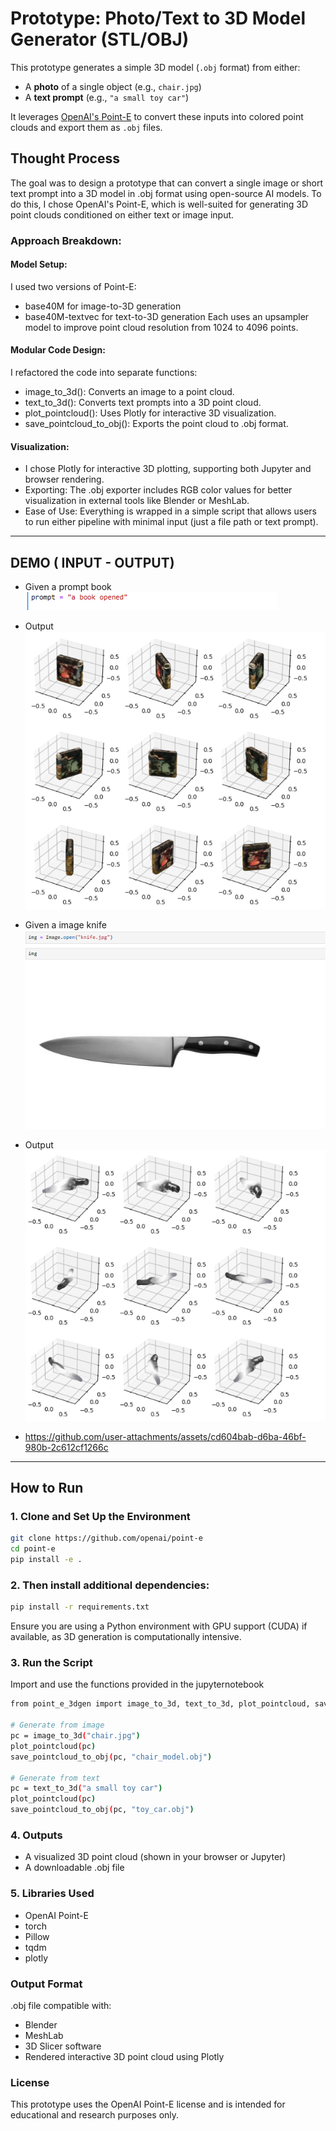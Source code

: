 # Prototype: Photo/Text to 3D Model Generator (STL/OBJ)

This prototype generates a simple 3D model (`.obj` format) from either:

- A **photo** of a single object (e.g., `chair.jpg`)
- A **text prompt** (e.g., `"a small toy car"`)

It leverages [OpenAI's Point-E](https://github.com/openai/point-e) to convert these inputs into colored point clouds and export them as `.obj` files.

## Thought Process
The goal was to design a prototype that can convert a single image or short text prompt into a 3D model in .obj format using open-source AI models. To do this, I chose OpenAI's Point-E, which is well-suited for generating 3D point clouds conditioned on either text or image input.

### Approach Breakdown:
#### Model Setup:
I used two versions of Point-E:
- base40M for image-to-3D generation
- base40M-textvec for text-to-3D generation
Each uses an upsampler model to improve point cloud resolution from 1024 to 4096 points.

#### Modular Code Design:
I refactored the code into separate functions:
- image_to_3d(): Converts an image to a point cloud.
- text_to_3d(): Converts text prompts into a 3D point cloud.
- plot_pointcloud(): Uses Plotly for interactive 3D visualization.
- save_pointcloud_to_obj(): Exports the point cloud to .obj format.

#### Visualization:
- I chose Plotly for interactive 3D plotting, supporting both Jupyter and browser rendering.
- Exporting: The .obj exporter includes RGB color values for better visualization in external tools like Blender or MeshLab.
- Ease of Use: Everything is wrapped in a simple script that allows users to run either pipeline with minimal input (just a file path or text prompt).
---
## DEMO ( INPUT - OUTPUT)
- Given a prompt book
![image alt](https://github.com/bharathkumar1207/Prototype/blob/main/Input/Input-book(prompt).png?raw=true)

- Output
![image alt](https://github.com/bharathkumar1207/Prototype/blob/main/Output/Output-book(prompt).png)

- Given a image knife
![image alt](https://github.com/bharathkumar1207/Prototype/blob/main/Input/Input-Knife(img).png)

- Output
![image alt](https://github.com/bharathkumar1207/Prototype/blob/main/Output/Output-Knife(img)-1.png)
- https://github.com/user-attachments/assets/cd604bab-d6ba-46bf-980b-2c612cf1266c
---

## How to Run

### 1. Clone and Set Up the Environment

```bash
git clone https://github.com/openai/point-e
cd point-e
pip install -e .
```

### 2. Then install additional dependencies:
```bash
pip install -r requirements.txt
```
Ensure you are using a Python environment with GPU support (CUDA) if available, as 3D generation is computationally intensive.
### 3. Run the Script
Import and use the functions provided in the jupyternotebook
```bash
from point_e_3dgen import image_to_3d, text_to_3d, plot_pointcloud, save_pointcloud_to_obj

# Generate from image
pc = image_to_3d("chair.jpg")
plot_pointcloud(pc)
save_pointcloud_to_obj(pc, "chair_model.obj")

# Generate from text
pc = text_to_3d("a small toy car")
plot_pointcloud(pc)
save_pointcloud_to_obj(pc, "toy_car.obj")
```
### 4. Outputs
- A visualized 3D point cloud (shown in your browser or Jupyter)
- A downloadable .obj file
### 5.  Libraries Used
- OpenAI Point-E
- torch
- Pillow
- tqdm
- plotly
### Output Format
.obj file compatible with:
- Blender
- MeshLab
- 3D Slicer software
- Rendered interactive 3D point cloud using Plotly
### License
This prototype uses the OpenAI Point-E license and is intended for educational and research purposes only.
